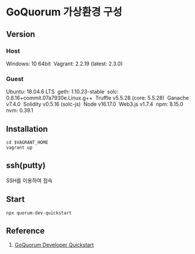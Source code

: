 # GoQuorum 가상환경 구성
## Version
### Host
Windows: 10 64bit&nbsp;
Vagrant: 2.2.19 (latest: 2.3.0)

### Guest
Ubuntu: 18.04.6 LTS&nbsp;
geth: 1.10.23-stable&nbsp;
solc: 0.8.16+commit.07a7930e.Linux.g++&nbsp;
Truffle v5.5.28 (core: 5.5.28)&nbsp;
Ganache v7.4.0&nbsp;
Solidity v0.5.16 (solc-js)&nbsp;
Node v16.17.0&nbsp;
Web3.js v1.7.4&nbsp;
npm: 8.15.0&nbsp;
nvm: 0.39.1&nbsp;

## Installation
```console
cd $VAGRANT_HOME
vagrant up
```

## ssh(putty)
SSH를 이용하여 접속

## Start
```console
npx quorum-dev-quickstart
```

## Reference

1. [GoQuorum Developer Quickstart](https://consensys.net/docs/goquorum//en/latest/tutorials/quorum-dev-quickstart/#run-quorum-developer-quickstart)
